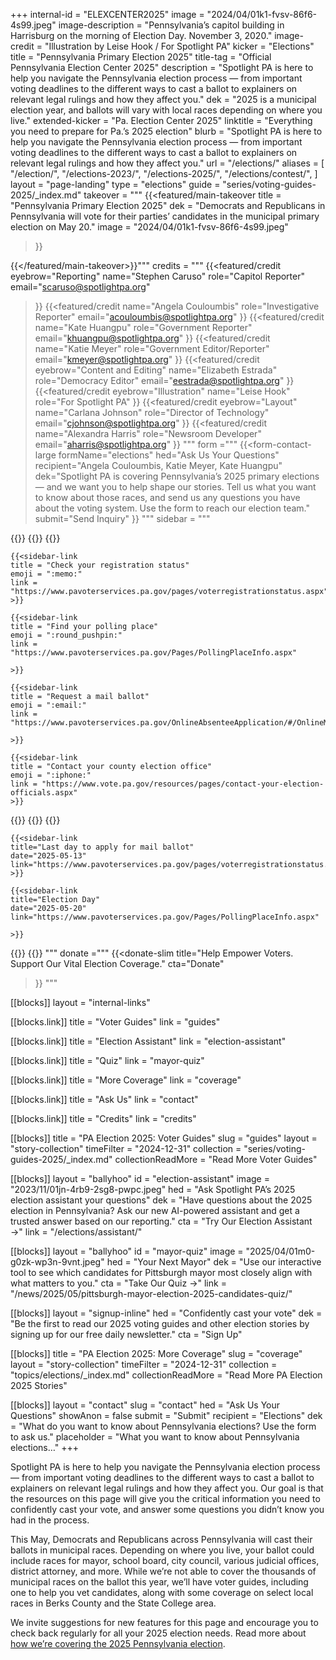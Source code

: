 +++
internal-id = "ELEXCENTER2025"
image = "2024/04/01k1-fvsv-86f6-4s99.jpeg"
image-description = "Pennsylvania’s capitol building in Harrisburg on the morning of Election Day. November 3, 2020."
image-credit = "Illustration by Leise Hook / For Spotlight PA"
kicker = "Elections"
title = "Pennsylvania Primary Election 2025"
title-tag = "Official Pennsylvania Election Center 2025"
description = "Spotlight PA is here to help you navigate the Pennsylvania election process — from important voting deadlines to the different ways to cast a ballot to explainers on relevant legal rulings and how they affect you."
dek = "2025 is a municipal election year, and ballots will vary with local races depending on where you live."
extended-kicker = "Pa. Election Center 2025"
linktitle = "Everything you need to prepare for Pa.’s 2025 election"
blurb = "Spotlight PA is here to help you navigate the Pennsylvania election process — from important voting deadlines to the different ways to cast a ballot to explainers on relevant legal rulings and how they affect you."
url = "/elections/"
aliases = [
    "/election/",
    "/elections-2023/",
    "/elections-2025/",
    "/elections/contest/",
]
layout = "page-landing"
type = "elections"
guide = "series/voting-guides-2025/_index.md"
takeover = """
{{<featured/main-takeover
  title = "Pennsylvania Primary Election 2025"
  dek = "Democrats and Republicans in Pennsylvania will vote for their parties’ candidates in the municipal primary election on May 20."
  image = "2024/04/01k1-fvsv-86f6-4s99.jpeg"
>}}

{{</featured/main-takeover>}}"""
credits = """
{{<featured/credit
    eyebrow="Reporting"
    name="Stephen Caruso"
    role="Capitol Reporter"
    email="scaruso@spotlightpa.org"
>}}
{{<featured/credit
    name="Angela Couloumbis"
    role="Investigative Reporter"
    email="acouloumbis@spotlightpa.org"
>}}
{{<featured/credit
    name="Kate Huangpu"
    role="Government Reporter"
    email="khuangpu@spotlightpa.org"
>}}
{{<featured/credit
    name="Katie Meyer"
    role="Government Editor/Reporter"
    email="kmeyer@spotlightpa.org"
>}}
{{<featured/credit
    eyebrow="Content and Editing"
    name="Elizabeth Estrada"
    role="Democracy Editor"
    email="eestrada@spotlightpa.org"
>}}
{{<featured/credit
    eyebrow="Illustration"
    name="Leise Hook"
    role="For Spotlight PA"
>}}
{{<featured/credit
    eyebrow="Layout"
    name="Carlana Johnson"
    role="Director of Technology"
    email="cjohnson@spotlightpa.org"
>}}
{{<featured/credit
    name="Alexandra Harris"
    role="Newsroom Developer"
    email="aharris@spotlightpa.org"
>}}
"""
form ="""
{{<form-contact-large
  formName="elections"
  hed="Ask Us Your Questions"
  recipient="Angela Couloumbis, Katie Meyer, Kate Huangpu"
  dek="Spotlight PA is covering Pennsylvania’s 2025 primary elections — and we want you to help shape our stories. Tell us what you want to know about those races, and send us any questions you have about the voting system. Use the form to reach our election team."
  submit="Send Inquiry"
>}}
"""
sidebar = """
<link
  rel="stylesheet"
  href="https://unpkg.com/add-to-calendar-button@1.14.6/assets/css/atcb.min.css"
/>
{{<landing-sidebar>}}
  {{<sidebar-links hed="State Election Resources">}}
    {{<sidebar-link
    title = "Register to vote"
    emoji = ":ballot_box_with_ballot:"
    link = "https://www.pavoterservices.pa.gov/pages/VoterRegistrationApplication.aspx"
    >}}

    {{<sidebar-link
    title = "Check your registration status"
    emoji = ":memo:"
    link = "https://www.pavoterservices.pa.gov/pages/voterregistrationstatus.aspx"
    >}}

    {{<sidebar-link
    title = "Find your polling place"
    emoji = ":round_pushpin:"
    link = "https://www.pavoterservices.pa.gov/Pages/PollingPlaceInfo.aspx"

    >}}

    {{<sidebar-link
    title = "Request a mail ballot"
    emoji = ":email:"
    link = "https://www.pavoterservices.pa.gov/OnlineAbsenteeApplication/#/OnlineMailInBegin"

    >}}

    {{<sidebar-link
    title = "Contact your county election office"
    emoji = ":iphone:"
    link = "https://www.vote.pa.gov/resources/pages/contact-your-election-officials.aspx"
    >}}
  {{</sidebar-links>}}
  {{<sidebar-links hed="Key Dates" event="true">}}
    {{<sidebar-link
    title="Last day to register to vote"
    date="2025-05-05"
    link="https://www.pavoterservices.pa.gov/pages/VoterRegistrationApplication.aspx"
    >}}

    {{<sidebar-link
    title="Last day to apply for mail ballot"
    date="2025-05-13"
    link="https://www.pavoterservices.pa.gov/pages/voterregistrationstatus.aspx"
    >}}

    {{<sidebar-link
    title="Election Day"
    date="2025-05-20"
    link="https://www.pavoterservices.pa.gov/Pages/PollingPlaceInfo.aspx"

    >}}
  {{</sidebar-links>}}
{{</landing-sidebar>}}
"""
donate ="""
{{<donate-slim
    title="Help Empower Voters. Support Our Vital Election Coverage."
    cta="Donate"
>}}
"""

[[blocks]]
layout = "internal-links"

[[blocks.link]]
title = "Voter Guides"
link = "guides"

[[blocks.link]]
title = "Election Assistant"
link = "election-assistant"

[[blocks.link]]
title = "Quiz"
link = "mayor-quiz"

[[blocks.link]]
title = "More Coverage"
link = "coverage"

[[blocks.link]]
title = "Ask Us"
link = "contact"

[[blocks.link]]
title = "Credits"
link = "credits"

[[blocks]]
title = "PA Election 2025: Voter Guides"
slug = "guides"
layout = "story-collection"
timeFilter = "2024-12-31"
collection = "series/voting-guides-2025/_index.md"
collectionReadMore = "Read More Voter Guides"

[[blocks]]
layout = "ballyhoo"
id = "election-assistant"
image = "2023/11/01jn-4rb9-2sg8-pwpc.jpeg"
hed = "Ask Spotlight PA’s 2025 election assistant your questions"
dek = "Have questions about the 2025 election in Pennsylvania? Ask our new AI-powered assistant and get a trusted answer based on our reporting."
cta = "Try Our Election Assistant →"
link = "/elections/assistant/"

[[blocks]]
layout = "ballyhoo"
id = "mayor-quiz"
image = "2025/04/01m0-g0zk-wp3n-9vnt.jpeg"
hed = "Your Next Mayor"
dek = "Use our interactive tool to see which candidates for Pittsburgh mayor most closely align with what matters to you."
cta = "Take Our Quiz →"
link = "/news/2025/05/pittsburgh-mayor-election-2025-candidates-quiz/"

[[blocks]]
layout = "signup-inline"
hed = "Confidently cast your vote"
dek = "Be the first to read our 2025 voting guides and other election stories by signing up for our free daily newsletter."
cta = "Sign Up"

[[blocks]]
title = "PA Election 2025: More Coverage"
slug = "coverage"
layout = "story-collection"
timeFilter = "2024-12-31"
collection = "topics/elections/_index.md"
collectionReadMore = "Read More PA Election 2025 Stories"

[[blocks]]
layout = "contact"
slug = "contact"
hed = "Ask Us Your Questions"
showAnon = false
submit = "Submit"
recipient = "Elections"
dek = "What do you want to know about Pennsylvania elections? Use the form to ask us."
placeholder = "What you want to know about Pennsylvania elections…"
+++


Spotlight PA is here to help you navigate the Pennsylvania election process — from important voting deadlines to the different ways to cast a ballot to explainers on relevant legal rulings and how they affect you. Our goal is that the resources on this page will give you the critical information you need to confidently cast your vote, and answer some questions you didn’t know you had in the process.

This May, Democrats and Republicans across Pennsylvania will cast their ballots in municipal races. Depending on where you live, your ballot could include races for mayor, school board, city council, various judicial offices, district attorney, and more. While we’re not able to cover the thousands of municipal races on the ballot this year, we’ll have voter guides, including one to help you vet candidates, along with some coverage on select local races in Berks County and the State College area. 

We invite suggestions for new features for this page and encourage you to check back regularly for all your 2025 election needs. Read more about [how we’re covering the 2025 Pennsylvania election](https://www.spotlightpa.org/news/2025/04/pennsylvania-2025-primary-election-coverage-municipal/).



